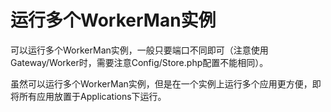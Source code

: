 # 运行多个WorkerMan实例

可以运行多个WorkerMan实例，一般只要端口不同即可（注意使用Gateway/Worker时，需要注意Config/Store.php配置不能相同）。

虽然可以运行多个WorkerMan实例，但是在一个实例上运行多个应用更方便，即将所有应用放置于Applications下运行。


